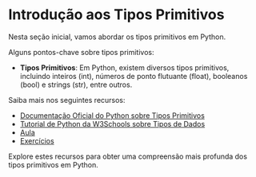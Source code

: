 # Introdução aos Tipos Primitivos

Nesta seção inicial, vamos abordar os tipos primitivos em Python.

Alguns pontos-chave sobre tipos primitivos:

- **Tipos Primitivos**: Em Python, existem diversos tipos primitivos, incluindo inteiros (int), números de ponto flutuante (float), booleanos (bool) e strings (str), entre outros.

Saiba mais nos seguintes recursos:

- [Documentação Oficial do Python sobre Tipos Primitivos](https://docs.python.org/3/library/stdtypes.html)
- [Tutorial de Python da W3Schools sobre Tipos de Dados](https://www.w3schools.com/python/python_datatypes.asp)
- [Aula](aula/README.md)
- [Exercícios](aula/exercicios/README.md)

Explore estes recursos para obter uma compreensão mais profunda dos tipos primitivos em Python.
